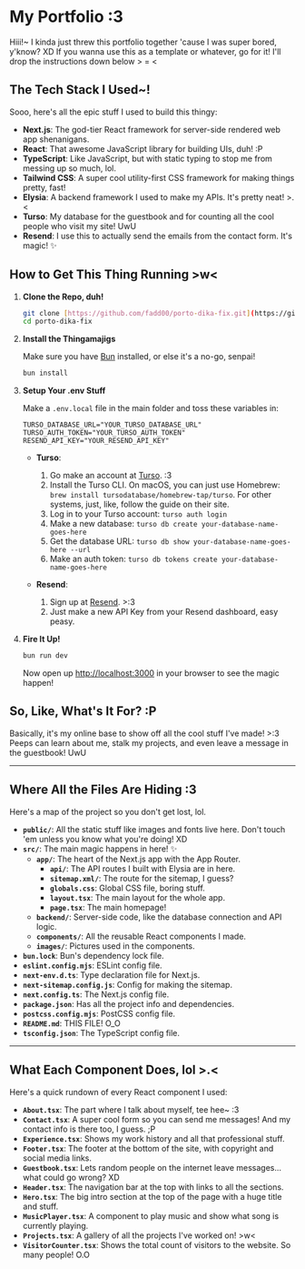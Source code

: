 # My Portfolio :3

Hiii!~ I kinda just threw this portfolio together 'cause I was super bored, y'know? XD If you wanna use this as a template or whatever, go for it! I'll drop the instructions down below > = <

## The Tech Stack I Used~!

Sooo, here's all the epic stuff I used to build this thingy:

-   **Next.js**: The god-tier React framework for server-side rendered web app shenanigans.
-   **React**: That awesome JavaScript library for building UIs, duh! :P
-   **TypeScript**: Like JavaScript, but with static typing to stop me from messing up so much, lol.
-   **Tailwind CSS**: A super cool utility-first CSS framework for making things pretty, fast!
-   **Elysia**: A backend framework I used to make my APIs. It's pretty neat! >.<
-   **Turso**: My database for the guestbook and for counting all the cool people who visit my site! UwU
-   **Resend**: I use this to actually send the emails from the contact form. It's magic! ✨

## How to Get This Thing Running >w<

1.  **Clone the Repo, duh!**

    ```bash
    git clone [https://github.com/fadd00/porto-dika-fix.git](https://github.com/fadd00/porto-dika-fix.git)
    cd porto-dika-fix
    ```

2.  **Install the Thingamajigs**

    Make sure you have [Bun](https://bun.sh/) installed, or else it's a no-go, senpai!

    ```bash
    bun install
    ```

3.  **Setup Your .env Stuff**

    Make a `.env.local` file in the main folder and toss these variables in:

    ```
    TURSO_DATABASE_URL="YOUR_TURSO_DATABASE_URL"
    TURSO_AUTH_TOKEN="YOUR_TURSO_AUTH_TOKEN"
    RESEND_API_KEY="YOUR_RESEND_API_KEY"
    ```

    -   **Turso**:
        1.  Go make an account at [Turso](https://turso.tech/). :3
        2.  Install the Turso CLI. On macOS, you can just use Homebrew: `brew install tursodatabase/homebrew-tap/turso`. For other systems, just, like, follow the guide on their site.
        3.  Log in to your Turso account: `turso auth login`
        4.  Make a new database: `turso db create your-database-name-goes-here`
        5.  Get the database URL: `turso db show your-database-name-goes-here --url`
        6.  Make an auth token: `turso db tokens create your-database-name-goes-here`

    -   **Resend**:
        1.  Sign up at [Resend](https://resend.com/). >:3
        2.  Just make a new API Key from your Resend dashboard, easy peasy.

4.  **Fire It Up!**

    ```bash
    bun run dev
    ```

    Now open up [http://localhost:3000](http://localhost:3000) in your browser to see the magic happen!

## So, Like, What's It For? :P

Basically, it's my online base to show off all the cool stuff I've made! >:3 Peeps can learn about me, stalk my projects, and even leave a message in the guestbook! UwU

---

## Where All the Files Are Hiding :3

Here's a map of the project so you don't get lost, lol.

-   **`public/`**: All the static stuff like images and fonts live here. Don't touch 'em unless you know what you're doing! XD
-   **`src/`**: The main magic happens in here! ✨
    -   **`app/`**: The heart of the Next.js app with the App Router.
        -   **`api/`**: The API routes I built with Elysia are in here.
        -   **`sitemap.xml/`**: The route for the sitemap, I guess?
        -   **`globals.css`**: Global CSS file, boring stuff.
        -   **`layout.tsx`**: The main layout for the whole app.
        -   **`page.tsx`**: The main homepage!
    -   **`backend/`**: Server-side code, like the database connection and API logic.
    -   **`components/`**: All the reusable React components I made.
    -   **`images/`**: Pictures used in the components.
-   **`bun.lock`**: Bun's dependency lock file.
-   **`eslint.config.mjs`**: ESLint config file.
-   **`next-env.d.ts`**: Type declaration file for Next.js.
-   **`next-sitemap.config.js`**: Config for making the sitemap.
-   **`next.config.ts`**: The Next.js config file.
-   **`package.json`**: Has all the project info and dependencies.
-   **`postcss.config.mjs`**: PostCSS config file.
-   **`README.md`**: THIS FILE! O_O
-   **`tsconfig.json`**: The TypeScript config file.

---

## What Each Component Does, lol >.<

Here's a quick rundown of every React component I used:

-   **`About.tsx`**: The part where I talk about myself, tee hee~ :3
-   **`Contact.tsx`**: A super cool form so you can send me messages! And my contact info is there too, I guess. ;P
-   **`Experience.tsx`**: Shows my work history and all that professional stuff.
-   **`Footer.tsx`**: The footer at the bottom of the site, with copyright and social media links.
-   **`Guestbook.tsx`**: Lets random people on the internet leave messages... what could go wrong? XD
-   **`Header.tsx`**: The navigation bar at the top with links to all the sections.
-   **`Hero.tsx`**: The big intro section at the top of the page with a huge title and stuff.
-   **`MusicPlayer.tsx`**: A component to play music and show what song is currently playing.
-   **`Projects.tsx`**: A gallery of all the projects I've worked on! >w<
-   **`VisitorCounter.tsx`**: Shows the total count of visitors to the website. So many people! O.O